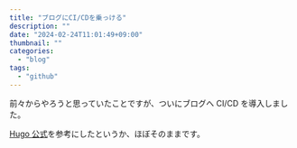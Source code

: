 ```yaml
---
title: "ブログにCI/CDを乗っける"
description: ""
date: "2024-02-24T11:01:49+09:00"
thumbnail: ""
categories:
  - "blog"
tags:
  - "github"
---
```


前々からやろうと思っていたことですが、ついにブログへ CI/CD を導入しました。

[Hugo 公式](https://gohugo.io/hosting-and-deployment/hosting-on-github/)を参考にしたというか、ほぼそのままです。
